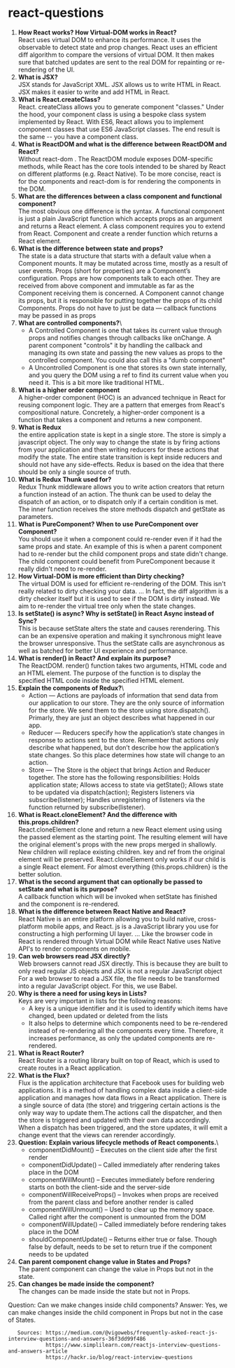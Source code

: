 # react-questions

1) **How React works? How Virtual-DOM works in React?**\
   React uses virtual DOM to enhance its performance. It uses the observable to detect state and prop changes. 
   React uses an efficient diff algorithm to compare the versions of virtual DOM. 
   It then makes sure that batched updates are sent to the real DOM for repainting or re-rendering of the UI.
2) **What is JSX?**\
   JSX stands for JavaScript XML. JSX allows us to write HTML in React. JSX makes it easier to write and add HTML in React.
3) **What is React.createClass?**\
   React. createClass allows you to generate component "classes." 
   Under the hood, your component class is using a bespoke class system implemented by React.
   With ES6, React allows you to implement component classes that use ES6 JavaScript classes. The end result is the same -- you have a component class.
4) **What is ReactDOM and what is the difference between ReactDOM and React?**\
   Without react-dom . The ReactDOM module exposes DOM-specific methods, while React has the core tools intended to be shared by React on different platforms (e.g. React Native). 
   To be more concise, react is for the components and react-dom is for rendering the components in the DOM.
5) **What are the differences between a class component and functional component?**\
   The most obvious one difference is the syntax. A functional component is just a plain JavaScript function which accepts props as an argument and returns a React element. 
   A class component requires you to extend from React. Component and create a render function which returns a React element.
6) **What is the difference between state and props?**\
   The state is a data structure that starts with a default value when a Component mounts. It may be mutated across time, mostly as a result of user events.
   Props (short for properties) are a Component’s configuration. Props are how components talk to each other.
   They are received from above component and immutable as far as the Component receiving them is concerned.
   A Component cannot change its props, but it is responsible for putting together the props of its child Components.
   Props do not have to just be data — callback functions may be passed in as props
7) **What are controlled components?**\
   - A Controlled Component is one that takes its current value through props and notifies changes through callbacks like onChange. 
     A parent component "controls" it by handling the callback and managing its own state and passing the new values as props to the controlled component. 
     You could also call this a "dumb component"
   - A Uncontrolled Component is one that stores its own state internally, and you query the DOM using a ref to find its current value when you need it. 
     This is a bit more like traditional HTML.
8) **What is a higher order component**\
      A higher-order component (HOC) is an advanced technique in React for reusing component logic. 
      They are a pattern that emerges from React's compositional nature. 
      Concretely, a higher-order component is a function that takes a component and returns a new component.
9)  **What is Redux**\
       the entire application state is kept in a single store. The store is simply a javascript object. 
       The only way to change the state is by firing actions from your application and then writing reducers for these actions that modify the state. 
       The entire state transition is kept inside reducers and should not have any side-effects.
       Redux is based on the idea that there should be only a single source of truth.
10) **What is Redux Thunk used for?**\
      Redux Thunk middleware allows you to write action creators that return a function instead of an action. The thunk can be used to delay the dispatch of an action, 
      or to dispatch only if a certain condition is met. The inner function receives the store methods dispatch and getState as parameters.
11)  **What is PureComponent? When to use PureComponent over Component?**\
       You should use it when a component could re-render even if it had the same props and state. An example of this is when a parent component had to re-render but the
       child component props and state didn't change. The child component could benefit from PureComponent because it really didn't need to re-render.
12)  **How Virtual-DOM is more efficient than Dirty checking?**\
       The virtual DOM is used for efficient re-rendering of the DOM. This isn't really related to dirty checking your data. ... In fact, the diff algorithm is a dirty
       checker itself but it is used to see if the DOM is dirty instead. We aim to re-render the virtual tree only when the state changes.
13)  **Is setState() is async? Why is setState() in React Async instead of Sync?**\
      This is because setState alters the state and causes rerendering. This can be an expensive operation and making it synchronous might leave the browser unresponsive.
      Thus the setState calls are asynchronous as well as batched for better UI experience and performance.
14)  **What is render() in React? And explain its purpose?**\
      The ReactDOM. render() function takes two arguments, HTML code and an HTML element. The purpose of the function is to display the specified HTML code
      inside the specified HTML element.
15)  **Explain the components of Redux?**\
      - Action — Actions are payloads of information that send data from our application to our store. They are the only source of information for the store. 
        We send them to the store using store.dispatch(). Primarly, they are just an object describes what happened in our app.
      - Reducer — Reducers specify how the application’s state changes in response to actions sent to the store. 
        Remember that actions only describe what happened,
        but don’t describe how the application’s state changes. So this place determines how state will change to an action.
      - Store — The Store is the object that brings Action and Reducer together. The store has the following responsibilities: Holds application state; Allows access to state
        via getState(); Allows state to be updated via dispatch(action); Registers listeners via subscribe(listener); Handles unregistering of listeners via the function
        returned by subscribe(listener).
16)  **What is React.cloneElement? And the difference with this.props.children?**\
      React.cloneElement clone and return a new React element using using the passed element as the starting point. The resulting element will have the original element's
      props with the new props merged in shallowly. New children will replace existing children. key and ref from the original element will be preserved.
      React.cloneElement only works if our child is a single React element. For almost everything {this.props.children} is the better solution. 
17)  **What is the second argument that can optionally be passed to setState and what is its purpose?**\
       A callback function which will be invoked when setState has finished and the component is re-rendered.
18)  **What is the difference between React Native and React?**\
       React Native is an entire platform allowing you to build native, cross-platform mobile apps, and React. js is a JavaScript library you use for constructing a high
       performing UI layer. ... Like the browser code in React is rendered through Virtual DOM while React Native uses Native API's to render components on mobile.
19)  **Can web browsers read JSX directly?**\
       Web browsers cannot read JSX directly. This is because they are built to only read regular JS objects and JSX is not a regular JavaScript object 
       For a web browser to read a JSX file, the file needs to be transformed into a regular JavaScript object. For this, we use Babel.
20)  **Why is there a need for using keys in Lists?**\
       Keys are very important in lists for the following reasons:
       - A key is a unique identifier and it is used to identify which items have changed, been updated or deleted from the lists
       - It also helps to determine which components need to be re-rendered instead of re-rendering all the components every time. Therefore, it increases performance, as
         only the updated components are re-rendered.
21)  **What is React Router?**\
      React Router is a routing library built on top of React, which is used to create routes in a React application. 
22)  **What is the Flux?**\
      Flux is the application architecture that Facebook uses for building web applications. It is a method of handling complex data inside a client-side application and
      manages how data flows in a React application.
      There is a single source of data (the store) and triggering certain actions is the only way way to update them.The actions call the dispatcher, and then the store is
      triggered and updated with their own data accordingly.
      When a dispatch has been triggered, and the store updates, it will emit a change event that the views can rerender accordingly.
 23) **Question: Explain various lifecycle methods of React components.**\
      - componentDidMount() – Executes on the client side after the first render
      - componentDidUpdate() – Called immediately after rendering takes place in the DOM
      - componentWillMount() – Executes immediately before rendering starts on both the client-side and the server-side
      - componentWillReceiveProps() – Invokes when props are received from the parent class and before another render is called
      - componentWillUnmount() – Used to clear up the memory space. Called right after the component is unmounted from the DOM
      - componentWillUpdate() – Called immediately before rendering takes place in the DOM
      - shouldComponentUpdate() – Returns either true or false. Though false by default, needs to be set to return true if the component needs to be updated
  24) **Can parent component change value in States and Props?**\
       The parent component can change the value in Props but not in the state.
  25) **Can changes be made inside the component?**\
       The changes can be made inside the state but not in Props.
      
    
Question: Can we make changes inside child components?
Answer: Yes, we can make changes inside the child component in Props but not in the case of States.
       
       
       Sources: https://medium.com/@vigowebs/frequently-asked-react-js-interview-questions-and-answers-36f3dd99f486
                https://www.simplilearn.com/reactjs-interview-questions-and-answers-article
                https://hackr.io/blog/react-interview-questions
                


